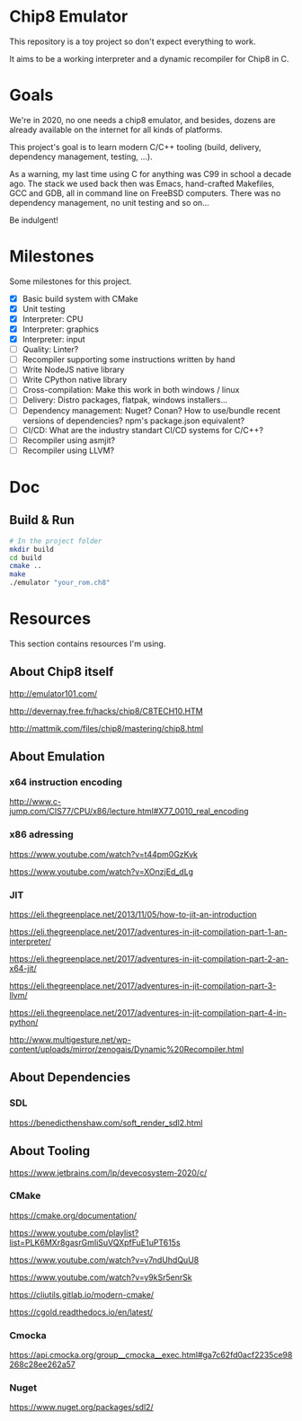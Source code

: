 # Chip8 Emulator

This repository is a toy project so don't expect everything to work.

It aims to be a working interpreter and a dynamic recompiler for Chip8 in C.

# Goals

We're in 2020, no one needs a chip8 emulator, and besides, dozens are already available on the internet for all kinds of platforms.

This project's goal is to learn modern C/C++ tooling (build, delivery, dependency management, testing, ...).

As a warning, my last time using C for anything was C99 in school a decade ago.
The stack we used back then was Emacs, hand-crafted Makefiles, GCC and GDB, all in command line on FreeBSD computers. There was no dependency management, no unit testing and so on...

Be indulgent!

# Milestones

Some milestones for this project.

- [x] Basic build system with CMake
- [x] Unit testing
- [x] Interpreter: CPU
- [x] Interpreter: graphics
- [x] Interpreter: input
- [ ] Quality: Linter?
- [ ] Recompiler supporting some instructions written by hand
- [ ] Write NodeJS native library
- [ ] Write CPython native library
- [ ] Cross-compilation: Make this work in both windows / linux
- [ ] Delivery: Distro packages, flatpak, windows installers...
- [ ] Dependency management: Nuget? Conan? How to use/bundle recent versions of dependencies? npm's package.json equivalent?
- [ ] CI/CD: What are the industry standart CI/CD systems for C/C++?
- [ ] Recompiler using asmjit?
- [ ] Recompiler using LLVM?

# Doc

## Build & Run

```sh
# In the project folder
mkdir build
cd build
cmake ..
make
./emulator "your_rom.ch8"
```

# Resources

This section contains resources I'm using.

## About Chip8 itself

http://emulator101.com/

http://devernay.free.fr/hacks/chip8/C8TECH10.HTM

http://mattmik.com/files/chip8/mastering/chip8.html

## About Emulation

### x64 instruction encoding

http://www.c-jump.com/CIS77/CPU/x86/lecture.html#X77_0010_real_encoding


### x86 adressing

https://www.youtube.com/watch?v=t44pm0GzKvk

https://www.youtube.com/watch?v=XOnzjEd_dLg

### JIT

https://eli.thegreenplace.net/2013/11/05/how-to-jit-an-introduction

https://eli.thegreenplace.net/2017/adventures-in-jit-compilation-part-1-an-interpreter/

https://eli.thegreenplace.net/2017/adventures-in-jit-compilation-part-2-an-x64-jit/

https://eli.thegreenplace.net/2017/adventures-in-jit-compilation-part-3-llvm/

https://eli.thegreenplace.net/2017/adventures-in-jit-compilation-part-4-in-python/

http://www.multigesture.net/wp-content/uploads/mirror/zenogais/Dynamic%20Recompiler.html

## About Dependencies

### SDL

https://benedicthenshaw.com/soft_render_sdl2.html

## About Tooling

https://www.jetbrains.com/lp/devecosystem-2020/c/

### CMake

https://cmake.org/documentation/

https://www.youtube.com/playlist?list=PLK6MXr8gasrGmIiSuVQXpfFuE1uPT615s

https://www.youtube.com/watch?v=y7ndUhdQuU8

https://www.youtube.com/watch?v=y9kSr5enrSk

https://cliutils.gitlab.io/modern-cmake/

https://cgold.readthedocs.io/en/latest/

### Cmocka

https://api.cmocka.org/group__cmocka__exec.html#ga7c62fd0acf2235ce98268c28ee262a57

### Nuget

https://www.nuget.org/packages/sdl2/
